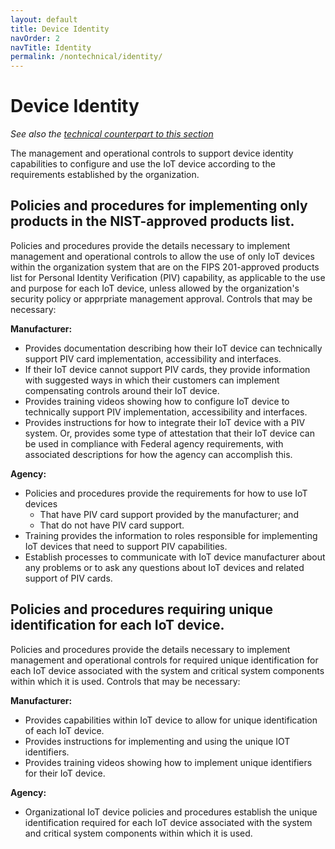 ```yaml
---
layout: default
title: Device Identity
navOrder: 2
navTitle: Identity
permalink: /nontechnical/identity/
---
```


# Device Identity

_See also the [technical counterpart to this section](../_8259-Catalog/identity.md)_

The management and operational controls to support device identity capabilities to configure and use the IoT device according to the requirements established by the organization.

## Policies and procedures for implementing only products in the NIST-approved products list.

Policies and procedures provide the details necessary to implement management and operational controls to allow the use of only IoT devices within the organization system that are on the FIPS 201-approved products list for Personal Identity Verification (PIV) capability, as applicable to the use and purpose for each IoT device, unless allowed by the organization's security policy or apprpriate management approval. Controls that may be necessary:

**Manufacturer:**

- Provides documentation describing how their IoT device can technically support PIV card implementation, accessibility and interfaces.
- If their IoT device cannot support PIV cards, they provide information with suggested ways in which their customers can implement compensating controls around their IoT device.
- Provides training videos showing how to configure IoT device to technically support PIV implementation, accessibility and interfaces.
- Provides instructions for how to integrate their IoT device with a PIV system. Or, provides some type of attestation that their IoT device can be used in compliance with Federal agency requirements, with associated descriptions for how the agency can accomplish this.

**Agency:**

- Policies and procedures provide the requirements for how to use IoT devices
  - That have PIV card support provided by the manufacturer; and
  - That do not have PIV card support.
- Training provides the information to roles responsible for implementing IoT devices that need to support PIV capabilities.
- Establish processes to communicate with IoT device manufacturer about any problems or to ask any questions about IoT devices and related support of PIV cards.

## Policies and procedures requiring unique identification for each IoT device.

Policies and procedures provide the details necessary to implement management and operational controls for required unique identification for each IoT device associated with the system and critical system components within which it is used. Controls that may be necessary:

**Manufacturer:**

- Provides capabilities within IoT device to allow for unique identification of each IoT device.
- Provides instructions for implementing and using the unique IOT identifiers.
- Provides training videos showing how to implement unique identifiers for their IoT device.

**Agency:**

- Organizational IoT device policies and procedures establish the unique identification required for each IoT device associated with the system and critical system components within which it is used.

